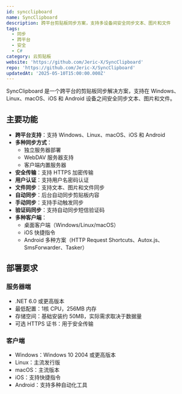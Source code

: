 ```yaml
---
id: syncclipboard
name: SyncClipboard
description: 跨平台剪贴板同步方案，支持多设备间安全同步文本、图片和文件
tags:
  - 同步
  - 跨平台
  - 安全
  - C#
category: 云剪贴板
website: 'https://github.com/Jeric-X/SyncClipboard'
repo: 'https://github.com/Jeric-X/SyncClipboard'
updatedAt: '2025-05-10T15:00:00.000Z'
---
```


SyncClipboard 是一个跨平台的剪贴板同步解决方案，支持在 Windows、Linux、macOS、iOS 和 Android 设备之间安全同步文本、图片和文件。

## 主要功能

- **跨平台支持**：支持 Windows、Linux、macOS、iOS 和 Android
- **多种同步方式**：
  - 独立服务器部署
  - WebDAV 服务器支持
  - 客户端内置服务器
- **安全传输**：支持 HTTPS 加密传输
- **用户认证**：支持用户名密码认证
- **文件同步**：支持文本、图片和文件同步
- **自动同步**：后台自动同步剪贴板内容
- **手动同步**：支持手动触发同步
- **验证码同步**：支持自动同步短信验证码
- **多种客户端**：
  - 桌面客户端（Windows/Linux/macOS）
  - iOS 快捷指令
  - Android 多种方案（HTTP Request Shortcuts、Autox.js、SmsForwarder、Tasker）

## 部署要求

### 服务器端
- .NET 6.0 或更高版本
- 最低配置：1核 CPU，256MB 内存
- 存储空间：基础安装约 50MB，实际需求取决于数据量
- 可选 HTTPS 证书：用于安全传输

### 客户端
- Windows：Windows 10 2004 或更高版本
- Linux：主流发行版
- macOS：主流版本
- iOS：支持快捷指令
- Android：支持多种自动化工具 